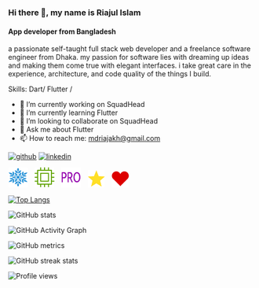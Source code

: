 ### Hi there 👋, my name is Riajul Islam
#### App developer from Bangladesh
 a passionate self-taught full stack web developer and a freelance software engineer from Dhaka. my passion for software lies with dreaming up ideas and making them come true with elegant interfaces. i take great care in the experience, architecture, and code quality of the things I build.

Skills: Dart/ Flutter /

- 🔭 I’m currently working on SquadHead 
- 🌱 I’m currently learning Flutter 
- 👯 I’m looking to collaborate on SquadHead 
- 💬 Ask me about Flutter 
- 📫 How to reach me: mdriajakh@gmail.com 


[<img src='https://cdn.jsdelivr.net/npm/simple-icons@3.0.1/icons/github.svg' alt='github' height='40'>](https://github.com/riaj53)  [<img src='https://cdn.jsdelivr.net/npm/simple-icons@3.0.1/icons/linkedin.svg' alt='linkedin' height='40'>](https://www.linkedin.com/in/akhriaj.r//)  

<a href='https://archiveprogram.github.com/'><img src='https://raw.githubusercontent.com/acervenky/animated-github-badges/master/assets/acbadge.gif' width='40' height='40'></a> <a href='https://docs.github.com/en/developers'><img src='https://raw.githubusercontent.com/acervenky/animated-github-badges/master/assets/devbadge.gif' width='40' height='40'></a> <a href='https://github.com/pricing'><img src='https://raw.githubusercontent.com/acervenky/animated-github-badges/master/assets/pro.gif' width='40' height='40'></a> <a href='https://stars.github.com/'><img src='https://raw.githubusercontent.com/acervenky/animated-github-badges/master/assets/starbadge.gif' width='35' height='35'></a> <a href='https://docs.github.com/en/github/supporting-the-open-source-community-with-github-sponsors'><img src='https://raw.githubusercontent.com/acervenky/animated-github-badges/master/assets/sponsorbadge.gif' width='35' height='35'></a> 

[![Top Langs](https://github-readme-stats.vercel.app/api/top-langs/?username=riaj53)](https://github.com/anuraghazra/github-readme-stats)

![GitHub stats](https://github-readme-stats.vercel.app/api?username=riaj53&show_icons=true&count_private=true)  

![GitHub Activity Graph](https://activity-graph.herokuapp.com/graph?username=riaj53)  

![GitHub metrics](https://metrics.lecoq.io/riaj53)  

![GitHub streak stats](https://github-readme-streak-stats.herokuapp.com/?user=riaj53)  

![Profile views](https://gpvc.arturio.dev/riaj53)  
